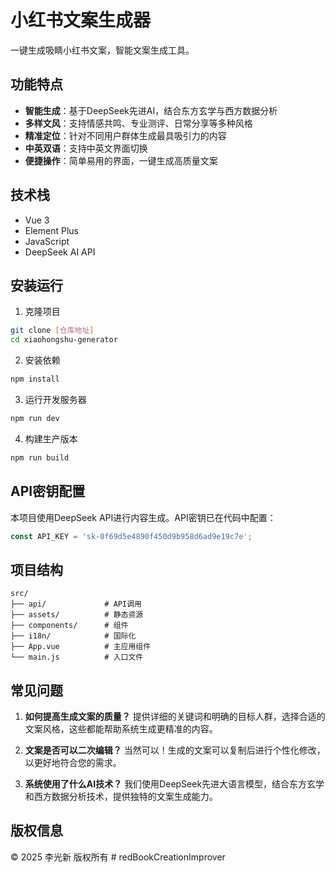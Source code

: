 # 小红书文案生成器

一键生成吸睛小红书文案，智能文案生成工具。

## 功能特点

- **智能生成**：基于DeepSeek先进AI，结合东方玄学与西方数据分析
- **多样文风**：支持情感共鸣、专业测评、日常分享等多种风格
- **精准定位**：针对不同用户群体生成最具吸引力的内容
- **中英双语**：支持中英文界面切换
- **便捷操作**：简单易用的界面，一键生成高质量文案

## 技术栈

- Vue 3
- Element Plus
- JavaScript
- DeepSeek AI API

## 安装运行

1. 克隆项目
```bash
git clone [仓库地址]
cd xiaohongshu-generator
```

2. 安装依赖
```bash
npm install
```

3. 运行开发服务器
```bash
npm run dev
```

4. 构建生产版本
```bash
npm run build
```

## API密钥配置

本项目使用DeepSeek API进行内容生成。API密钥已在代码中配置：

```javascript
const API_KEY = 'sk-0f69d5e4890f450d9b958d6ad9e19c7e';
```

## 项目结构

```
src/
├── api/             # API调用
├── assets/          # 静态资源
├── components/      # 组件
├── i18n/            # 国际化
├── App.vue          # 主应用组件
└── main.js          # 入口文件
```

## 常见问题

1. **如何提高生成文案的质量？**
   提供详细的关键词和明确的目标人群，选择合适的文案风格，这些都能帮助系统生成更精准的内容。

2. **文案是否可以二次编辑？**
   当然可以！生成的文案可以复制后进行个性化修改，以更好地符合您的需求。

3. **系统使用了什么AI技术？**
   我们使用DeepSeek先进大语言模型，结合东方玄学和西方数据分析技术，提供独特的文案生成能力。

## 版权信息

© 2025 李光新 版权所有 # redBookCreationImprover
